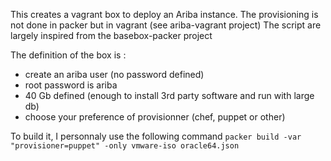 This creates a vagrant box to deploy an Ariba instance. The provisioning is not done in packer but in vagrant (see ariba-vagrant project)
The script are largely inspired from the basebox-packer project

The definition of the box is :
- create an ariba user (no password defined)
- root password is ariba
- 40 Gb defined (enough to install 3rd party software and run with large db)
- choose your preference of provisionner (chef, puppet or other)

To build it, I personnaly use the following command
    `packer build -var "provisioner=puppet" -only vmware-iso oracle64.json`
